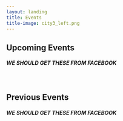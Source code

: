 ```yaml
---
layout: landing
title: Events
title-image: city3_left.png
---
```

<div class="hero-body">
    <div class="container">
        <h2 class="title is-1 centered">Upcoming Events</h2>
        <h5 class="title is-5 centered">WE SHOULD GET THESE FROM FACEBOOK</h5>
        <br>
        <h2 class="title is-1 centered">Previous Events</h2>
        <h5 class="title is-5 centered">WE SHOULD GET THESE FROM FACEBOOK</h5> 
    </div>
</div>